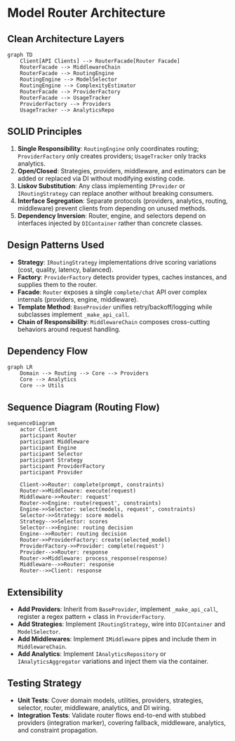 # Model Router Architecture

## Clean Architecture Layers

```mermaid
graph TD
    Client[API Clients] --> RouterFacade[Router Facade]
    RouterFacade --> MiddlewareChain
    RouterFacade --> RoutingEngine
    RoutingEngine --> ModelSelector
    RoutingEngine --> ComplexityEstimator
    RouterFacade --> ProviderFactory
    RouterFacade --> UsageTracker
    ProviderFactory --> Providers
    UsageTracker --> AnalyticsRepo
```

## SOLID Principles

1. **Single Responsibility**: `RoutingEngine` only coordinates routing; `ProviderFactory` only creates providers; `UsageTracker` only tracks analytics.
2. **Open/Closed**: Strategies, providers, middleware, and estimators can be added or replaced via DI without modifying existing code.
3. **Liskov Substitution**: Any class implementing `IProvider` or `IRoutingStrategy` can replace another without breaking consumers.
4. **Interface Segregation**: Separate protocols (providers, analytics, routing, middleware) prevent clients from depending on unused methods.
5. **Dependency Inversion**: Router, engine, and selectors depend on interfaces injected by `DIContainer` rather than concrete classes.

## Design Patterns Used

- **Strategy**: `IRoutingStrategy` implementations drive scoring variations (cost, quality, latency, balanced).
- **Factory**: `ProviderFactory` detects provider types, caches instances, and supplies them to the router.
- **Facade**: `Router` exposes a single `complete/chat` API over complex internals (providers, engine, middleware).
- **Template Method**: `BaseProvider` unifies retry/backoff/logging while subclasses implement `_make_api_call`.
- **Chain of Responsibility**: `MiddlewareChain` composes cross-cutting behaviors around request handling.

## Dependency Flow

```mermaid
graph LR
    Domain --> Routing --> Core --> Providers
    Core --> Analytics
    Core --> Utils
```

## Sequence Diagram (Routing Flow)

```mermaid
sequenceDiagram
    actor Client
    participant Router
    participant Middleware
    participant Engine
    participant Selector
    participant Strategy
    participant ProviderFactory
    participant Provider

    Client->>Router: complete(prompt, constraints)
    Router->>Middleware: execute(request)
    Middleware->>Router: request'
    Router->>Engine: route(request', constraints)
    Engine->>Selector: select(models, request', constraints)
    Selector->>Strategy: score models
    Strategy-->>Selector: scores
    Selector-->>Engine: routing decision
    Engine-->>Router: routing decision
    Router->>ProviderFactory: create(selected_model)
    ProviderFactory->>Provider: complete(request')
    Provider-->>Router: response
    Router->>Middleware: process_response(response)
    Middleware-->>Router: response
    Router-->>Client: response
```

## Extensibility

- **Add Providers**: Inherit from `BaseProvider`, implement `_make_api_call`, register a regex pattern + class in `ProviderFactory`.
- **Add Strategies**: Implement `IRoutingStrategy`, wire into `DIContainer` and `ModelSelector`.
- **Add Middlewares**: Implement `IMiddleware` pipes and include them in `MiddlewareChain`.
- **Add Analytics**: Implement `IAnalyticsRepository` or `IAnalyticsAggregator` variations and inject them via the container.

## Testing Strategy

- **Unit Tests**: Cover domain models, utilities, providers, strategies, selector, router, middleware, analytics, and DI wiring.
- **Integration Tests**: Validate router flows end-to-end with stubbed providers (integration marker), covering fallback, middleware, analytics, and constraint propagation.
